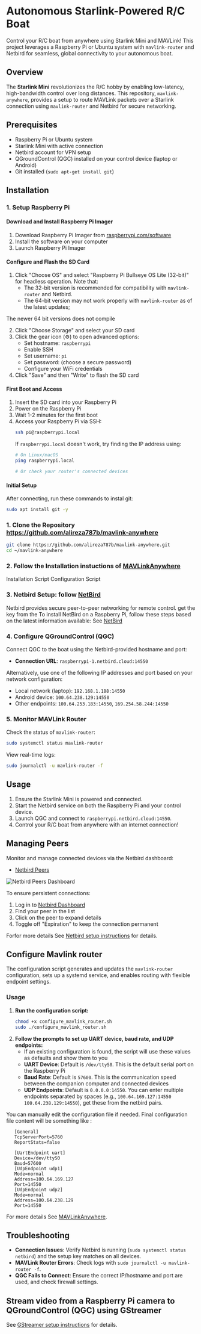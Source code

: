 # Autonomous Starlink-Powered R/C Boat

Control your R/C boat from anywhere using Starlink Mini and MAVLink! This project leverages a Raspberry Pi or Ubuntu system with `mavlink-router` and Netbird for seamless, global connectivity to your autonomous boat.

## Overview

The **Starlink Mini** revolutionizes the R/C hobby by enabling low-latency, high-bandwidth control over long distances. This repository, `mavlink-anywhere`, provides a setup to route MAVLink packets over a Starlink connection using `mavlink-router` and Netbird for secure networking.

## Prerequisites

- Raspberry Pi or Ubuntu system
- Starlink Mini with active connection
- Netbird account for VPN setup
- QGroundControl (QGC) installed on your control device (laptop or Android)
- Git installed (`sudo apt-get install git`)

## Installation

### 1. Setup Raspberry Pi

#### Download and Install Raspberry Pi Imager
1. Download Raspberry Pi Imager from [raspberrypi.com/software](https://www.raspberrypi.com/software)
2. Install the software on your computer
3. Launch Raspberry Pi Imager

#### Configure and Flash the SD Card
1. Click "Choose OS" and select "Raspberry Pi Bullseye OS Lite (32-bit)" for headless operation. Note that:
   - The 32-bit version is recommended for compatibility with `mavlink-router` and Netbird.
   - The 64-bit version may not work properly with `mavlink-router` as of the latest updates;
   
The newer 64 bit versions does not compile

2. Click "Choose Storage" and select your SD card
3. Click the gear icon (⚙️) to open advanced options:
   - Set hostname: `raspberrypi`
   - Enable SSH
   - Set username: `pi`
   - Set password: (choose a secure password)
   - Configure your WiFi credentials
4. Click "Save" and then "Write" to flash the SD card

#### First Boot and Access
1. Insert the SD card into your Raspberry Pi
2. Power on the Raspberry Pi
3. Wait 1-2 minutes for the first boot
4. Access your Raspberry Pi via SSH:
   ```bash
   ssh pi@raspberrypi.local
   ```
   If `raspberrypi.local` doesn't work, try finding the IP address using:
   ```bash
   # On Linux/macOS
   ping raspberrypi.local
   
   # Or check your router's connected devices
   ```

#### Initial Setup
After connecting, run these commands to instal git:
```bash
sudo apt install git -y
```

### 1. Clone the Repository https://github.com/alireza787b/mavlink-anywhere

```bash
git clone https://github.com/alireza787b/mavlink-anywhere.git
cd ~/mavlink-anywhere
```
### 2. Follow the Installation instuctions of [MAVLinkAnywhere](MAVLinkAnywhere.md)
Installation Script
Configuration Script

### 3. Netbird Setup: follow [NetBird](NetBird.md)
Netbird provides secure peer-to-peer networking for remote control.
get the key from the 
To install NetBird on a Raspberry Pi, follow these steps based on the latest information available:  See [NetBird](NetBird.md)

<!-- #### Install on poth pi and ground station pc
Run the following command on your Raspberry Pi or Ubuntu system:
```bash
netbird up --setup-key 49428D8A-8D99-4CF9-92BF-219F291705BC
```

#### Install Netbird as a Service
To ensure Netbird runs on boot:
```bash
sudo netbird service install --setup-key 49428D8A-8D99-4CF9-92BF-219F291705BC
sudo systemctl enable netbird
sudo systemctl start netbird
```

#### Check Netbird Status
```bash
sudo systemctl status netbird
```

#### Run Netbird on Control Device
Install and run Netbird on your laptop or Android device with the same setup key:
```bash
netbird up --setup-key 49428D8A-8D99-4CF9-92BF-219F291705BC
``` -->

<!-- **Note**: The current setup key is `49428D8A-8D99-4CF9-92BF-219F291705BC`. An alternative key is `E2797038-1191-4CE5-981F-3D133D204EEB`. -->

### 4. Configure QGroundControl (QGC)
Connect QGC to the boat using the Netbird-provided hostname and port:
- **Connection URL**: `raspberrypi-1.netbird.cloud:14550`

Alternatively, use one of the following IP addresses and port based on your network configuration:
- Local network (laptop): `192.168.1.188:14550`
- Android device: `100.64.238.129:14550`
- Other endpoints: `100.64.253.183:14550`, `169.254.58.244:14550`

### 5. Monitor MAVLink Router
Check the status of `mavlink-router`:
```bash
sudo systemctl status mavlink-router
```

View real-time logs:
```bash
sudo journalctl -u mavlink-router -f
```

## Usage

1. Ensure the Starlink Mini is powered and connected.
2. Start the Netbird service on both the Raspberry Pi and your control device.
3. Launch QGC and connect to `raspberrypi.netbird.cloud:14550`.
4. Control your R/C boat from anywhere with an internet connection!

## Managing Peers
Monitor and manage connected devices via the Netbird dashboard:
- [Netbird Peers](https://app.netbird.io/peers)

![Netbird Peers Dashboard](images/netbird-peers.png)

To ensure persistent connections:
1. Log in to [Netbird Dashboard](https://app.netbird.io/peers)
2. Find your peer in the list
3. Click on the peer to expand details
4. Toggle off "Expiration" to keep the connection permanent


Forfor more details See [Netbird setup instructions](NetBird.md) for details.

## Configure Mavlink router

The configuration script generates and updates the `mavlink-router` configuration, sets up a systemd service, and enables routing with flexible endpoint settings.


### Usage
1. **Run the configuration script:**
   ```sh
   chmod +x configure_mavlink_router.sh
   sudo ./configure_mavlink_router.sh
   ```
2. **Follow the prompts to set up UART device, baud rate, and UDP endpoints:**
   - If an existing configuration is found, the script will use these values as defaults and show them to you
   - **UART Device**: Default is `/dev/ttyS0`. This is the default serial port on the Raspberry Pi
   - **Baud Rate**: Default is `57600`. This is the communication speed between the companion computer and connected devices
   - **UDP Endpoints**: Default is `0.0.0.0:14550`. You can enter multiple endpoints separated by spaces (e.g., `100.64.169.127:14550 100.64.238.129:14550`), get these from the netbird pairs. 
   



You can manually edit the configuration file if needed.
Final configuration file content will be something like :
```
   [General]
   TcpServerPort=5760
   ReportStats=false

   [UartEndpoint uart]
   Device=/dev/ttyS0
   Baud=57600
   [UdpEndpoint udp1]
   Mode=normal
   Address=100.64.169.127
   Port=14550
   [UdpEndpoint udp2]
   Mode=normal
   Address=100.64.238.129
   Port=14550
```
For more details See [MAVLinkAnywhere](MAVLinkAnywhere.md).

## Troubleshooting

- **Connection Issues**: Verify Netbird is running (`sudo systemctl status netbird`) and the setup key matches on all devices.
- **MAVLink Router Errors**: Check logs with `sudo journalctl -u mavlink-router -f`.
- **QGC Fails to Connect**: Ensure the correct IP/hostname and port are used, and check firewall settings.


## Stream video from a Raspberry Pi camera to QGroundControl (QGC) using GStreamer
See [GStreamer setup instructions](gstreamer.md) for details.
